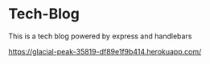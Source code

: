 # Tech-Blog
This is a tech blog powered by express and handlebars

https://glacial-peak-35819-df89e1f9b414.herokuapp.com/